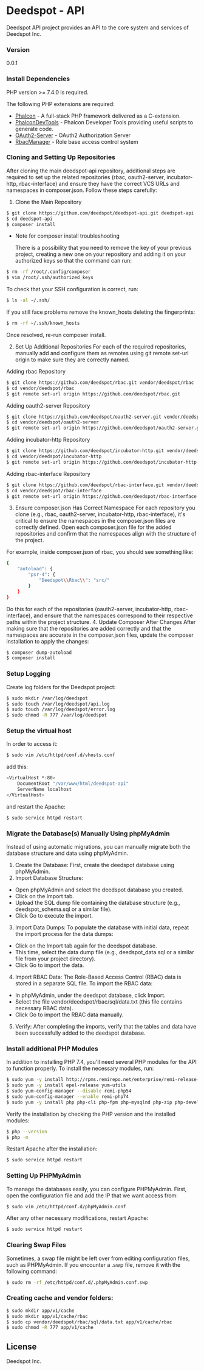 # Deedspot - API

Deedspot API project provides an API to the core system and services of Deedspot Inc.

### Version
0.0.1

### Install Dependencies

PHP version >= 7.4.0 is required.

The following PHP extensions are required:

* [Phalcon] - A full-stack PHP framework delivered as a C-extension.
* [PhalconDevTools] - Phalcon Developer Tools providing useful scripts to generate code.
* [OAuth2-Server] - OAuth2 Authorization Server
* [RbacManager] - Role base access control system

### Cloning and Setting Up Repositories
After cloning the main deedspot-api repository, additional steps are required to set up the related repositories (rbac, oauth2-server, incubator-http, rbac-interface) and ensure they have the correct VCS URLs and namespaces in composer.json. Follow these steps carefully:

1. Clone the Main Repository
```sh
$ git clone https://githum.com/deedspot/deedspot-api.git deedspot-api
$ cd deedspot-api
$ composer install
```
- Note for composer install troubleshooting

  There is a possibility that you need to remove the key of your previous project, creating a new one on your repository and adding it on your authorized keys so that the command can run:
```sh
$ rm -rf /root/.config/composer
$ vim /root/.ssh/authorized_keys
```
  To check that your SSH configuration is correct, run:
```sh
$ ls -al ~/.ssh/
```
  If you still face problems remove the known_hosts deleting the fingerprints:
```sh
$ rm -rf ~/.ssh/known_hosts
```
  Once resolved, re-run composer install.

2. Set Up Additional Repositories
  For each of the required repositories, manually add and configure them as remotes using git remote set-url origin to make sure they are correctly named.

Adding rbac Repository
```sh
$ git clone https://github.com/deedspot/rbac.git vendor/deedspot/rbac
$ cd vendor/deedspot/rbac
$ git remote set-url origin https://github.com/deedspot/rbac.git
```
Adding oauth2-server Repository
```sh
$ git clone https://github.com/deedspot/oauth2-server.git vendor/deedspot/oauth2-server
$ cd vendor/deedspot/oauth2-server
$ git remote set-url origin https://github.com/deedspot/oauth2-server.git
```
Adding incubator-http Repository
```sh
$ git clone https://github.com/deedspot/incubator-http.git vendor/deedspot/incubator-http
$ cd vendor/deedspot/incubator-http
$ git remote set-url origin https://github.com/deedspot/incubator-http.git
```
Adding rbac-interface Repository
```sh
$ git clone https://github.com/deedspot/rbac-interface.git vendor/deedspot/rbac-interface
$ cd vendor/deedspot/rbac-interface
$ git remote set-url origin https://github.com/deedspot/rbac-interface.git
```
3. Ensure composer.json Has Correct Namespace
  For each repository you clone (e.g., rbac, oauth2-server, incubator-http, rbac-interface), it's critical to ensure the namespaces in the composer.json files are correctly defined. Open  each composer.json file for the added repositories and confirm that the namespaces align with the structure of the project.

For example, inside composer.json of rbac, you should see something like:
```sh
{
    "autoload": {
        "psr-4": {
            "Deedspot\\Rbac\\": "src/"
        }
    }
}
```
Do this for each of the repositories (oauth2-server, incubator-http, rbac-interface), and ensure that the namespaces correspond to their respective paths within the project structure.
4. Update Composer After Changes
  After making sure that the repositories are added correctly and that the namespaces are accurate in the composer.json files, update the composer installation to apply the changes:
```sh
$ composer dump-autoload
$ composer install
```
### Setup Logging
Create log folders for the Deedspot project:
```sh
$ sudo mkdir /var/log/deedspot
$ sudo touch /var/log/deedspot/api.log
$ sudo touch /var/log/deedspot/error.log
$ sudo chmod -R 777 /var/log/deedspot
```

### Setup the virtual host

In order to access it:
```sh
$ sudo vim /etc/httpd/conf.d/vhosts.conf
```
add this:
```sh
<VirtualHost *:80>
    DocumentRoot "/var/www/html/deedspot-api"
    ServerName localhost
</VirtualHost>
```

and restart the Apache:

```sh
$ sudo service httpd restart
```

### Migrate the Database(s) Manually Using phpMyAdmin

Instead of using automatic migrations, you can manually migrate both the database structure and data using phpMyAdmin.

1. Create the Database:
  First, create the deedspot database using phpMyAdmin.
2. Import Database Structure:
  - Open phpMyAdmin and select the deedspot database you created.
  - Click on the Import tab.
  - Upload the SQL dump file containing the database structure (e.g., deedspot_schema.sql or a similar file).
  - Click Go to execute the import.
3. Import Data Dumps:
  To populate the database with initial data, repeat the import process for the data dumps:
  - Click on the Import tab again for the deedspot database.
  - This time, select the data dump file (e.g., deedspot_data.sql or a similar file from your project directory).
  - Click Go to import the data.
4. Import RBAC Data:
  The Role-Based Access Control (RBAC) data is stored in a separate SQL file. To import the RBAC data:
  - In phpMyAdmin, under the deedspot database, click Import.
  - Select the file vendor/deedspot/rbac/sql/data.txt (this file contains necessary RBAC data).
  - Click Go to import the RBAC data manually.
5. Verify:
  After completing the imports, verify that the tables and data have been successfully added to the deedspot database.

### Install additional PHP Modules
In addition to installing PHP 7.4, you'll need several PHP modules for the API to function properly. To install the necessary modules, run:

```sh
$ sudo yum -y install http://rpms.remirepo.net/enterprise/remi-release-7.rpm
$ sudo yum -y install epel-release yum-utils
$ sudo yum-config-manager --disable remi-php54
$ sudo yum-config-manager --enable remi-php74
$ sudo yum -y install php php-cli php-fpm php-mysqlnd php-zip php-devel php-gd php-mcrypt php-mbstring php-curl php-xml php-pear php-bcmath php-json pdo_mysql php-imagick
```
Verify the installation by checking the PHP version and the installed modules:

```sh
$ php --version
$ php -m
```
Restart Apache after the installation:

```sh
$ sudo service httpd restart
```

### Setting Up PHPMyAdmin
To manage the databases easily, you can configure PHPMyAdmin. First, open the configuration file and add the IP that we want access from:

```sh
$ sudo vim /etc/httpd/conf.d/phpMyAdmin.conf
```

After any other necessary modifications, restart Apache:

```sh
$ sudo service httpd restart
```

### Clearing Swap Files
Sometimes, a swap file might be left over from editing configuration files, such as PHPMyAdmin. If you encounter a .swp file, remove it with the following command:

```sh
$ sudo rm -rf /etc/httpd/conf.d/.phpMyAdmin.conf.swp
```
### Creating cache and vendor folders:

```sh
$ sudo mkdir app/v1/cache
$ sudo mkdir app/v1/cache/rbac
$ sudo cp vendor/deedspot/rbac/sql/data.txt app/v1/cache/rbac
$ sudo chmod -R 777 app/v1/cache
```

License
----

Deedspot Inc.

[Phalcon]:https://phalconphp.com/el/
[PhalconDevTools]:https://github.com/phalcon/phalcon-devtools
[OAuth2-Server]:https://github.com/deedspot/oauth2-server
[RbacManager]:https://github.com/deedspot/rbac
